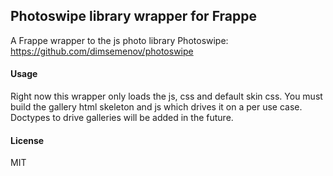 ## Photoswipe library wrapper for Frappe

A Frappe wrapper to the js photo library Photoswipe: https://github.com/dimsemenov/photoswipe

#### Usage

Right now this wrapper only loads the js, css and default skin css. You must build the gallery html skeleton and js which drives it on a per use case. Doctypes to drive galleries will be added in the future.

#### License

MIT
